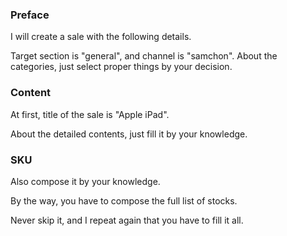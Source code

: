 ### Preface

I will create a sale with the following details.

Target section is "general", and  channel is "samchon". About the categories, just select proper things by your decision.

### Content
At first, title of the sale is "Apple iPad".

About the detailed contents, just fill it by your knowledge.

### SKU
Also compose it by your knowledge.

By the way, you have to compose the full list of stocks. 

Never skip it, and I repeat again that you have to fill it all.